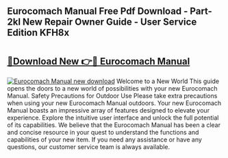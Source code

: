 ## Eurocomach Manual Free Pdf Download - Part-2kl New Repair Owner Guide - User Service Edition KFH8x

# <h2><a href="http://bc57310.oget.top/?id=Eurocomach+Manual">🔗Download New 👉🔴 Eurocomach Manual</a></h2>

[![Eurocomach Manual new download](https://i.imgur.com/5g1atiW.png)](http://bc57310.oget.top/?id=Eurocomach+Manual)
Welcome to a New World This guide opens the doors to a new world of possibilities with your new Eurocomach Manual. Safety Precautions for Outdoor Use Please take extra precautions when using your new Eurocomach Manual outdoors. Your new Eurocomach Manual boasts an impressive array of features designed to elevate your experience. Explore the intuitive user interface and unlock the full potential of its capabilities. We believe that the Eurocomach Manual has been a clear and concise resource in your quest to understand the functions and capabilities of your new item. If you need any assistance or have any questions, our customer service team is always available.
